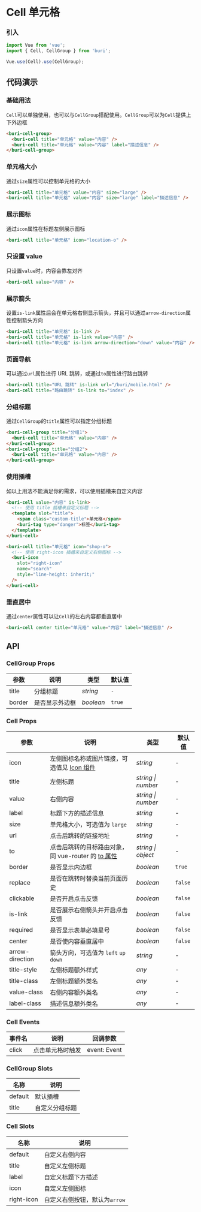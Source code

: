 # Cell 单元格

### 引入

``` javascript
import Vue from 'vue';
import { Cell, CellGroup } from 'buri';

Vue.use(Cell).use(CellGroup);
```

## 代码演示

### 基础用法

`Cell`可以单独使用，也可以与`CellGroup`搭配使用。`CellGroup`可以为`Cell`提供上下外边框

```html
<buri-cell-group>
  <buri-cell title="单元格" value="内容" />
  <buri-cell title="单元格" value="内容" label="描述信息" />
</buri-cell-group>
```

### 单元格大小

通过`size`属性可以控制单元格的大小

```html
<buri-cell title="单元格" value="内容" size="large" />
<buri-cell title="单元格" value="内容" size="large" label="描述信息" />
```

### 展示图标

通过`icon`属性在标题左侧展示图标

```html
<buri-cell title="单元格" icon="location-o" />
```

### 只设置 value

只设置`value`时，内容会靠左对齐

```html
<buri-cell value="内容" />
```

### 展示箭头

设置`is-link`属性后会在单元格右侧显示箭头，并且可以通过`arrow-direction`属性控制箭头方向

```html
<buri-cell title="单元格" is-link />
<buri-cell title="单元格" is-link value="内容" />
<buri-cell title="单元格" is-link arrow-direction="down" value="内容" />
```

### 页面导航

可以通过`url`属性进行 URL 跳转，或通过`to`属性进行路由跳转

```html
<buri-cell title="URL 跳转" is-link url="/buri/mobile.html" />
<buri-cell title="路由跳转" is-link to="index" />
```

### 分组标题

通过`CellGroup`的`title`属性可以指定分组标题

```html
<buri-cell-group title="分组1">
  <buri-cell title="单元格" value="内容" />
</buri-cell-group>
<buri-cell-group title="分组2">
  <buri-cell title="单元格" value="内容" />
</buri-cell-group>
```

### 使用插槽

如以上用法不能满足你的需求，可以使用插槽来自定义内容

```html
<buri-cell value="内容" is-link>
  <!-- 使用 title 插槽来自定义标题 -->
  <template slot="title">
    <span class="custom-title">单元格</span>
    <buri-tag type="danger">标签</buri-tag>
  </template>
</buri-cell>

<buri-cell title="单元格" icon="shop-o">
  <!-- 使用 right-icon 插槽来自定义右侧图标 -->
  <buri-icon
    slot="right-icon"
    name="search"
    style="line-height: inherit;"
  />
</buri-cell>
```

### 垂直居中

通过`center`属性可以让`Cell`的左右内容都垂直居中

```html
<buri-cell center title="单元格" value="内容" label="描述信息" />
```


## API

### CellGroup Props

| 参数 | 说明 | 类型 | 默认值 |
|------|------|------|------|
| title | 分组标题 | *string* | `-` |
| border | 是否显示外边框 | *boolean* | `true` |

### Cell Props

| 参数 | 说明 | 类型 | 默认值 |
|------|------|------|------|
| icon | 左侧图标名称或图片链接，可选值见 [Icon 组件](#/zh-CN/icon) | *string* | - |
| title | 左侧标题 | *string \| number* | - |
| value | 右侧内容 | *string \| number* | - |
| label | 标题下方的描述信息 | *string* | - |
| size | 单元格大小，可选值为 `large` | *string* | - |
| url | 点击后跳转的链接地址 | *string* | - |
| to | 点击后跳转的目标路由对象，同 vue-router 的 [to 属性](https://router.vuejs.org/zh/api/#to) | *string \| object* | - |
| border | 是否显示内边框 | *boolean* | `true` |
| replace | 是否在跳转时替换当前页面历史 | *boolean* | `false` |
| clickable | 是否开启点击反馈 | *boolean* | `false` |
| is-link | 是否展示右侧箭头并开启点击反馈 | *boolean* | `false` |
| required | 是否显示表单必填星号 | *boolean* | `false` |
| center | 是否使内容垂直居中 | *boolean* | `false` |
| arrow-direction | 箭头方向，可选值为 `left` `up` `down` | *string* | - |
| title-style | 左侧标题额外样式 | *any* | - |
| title-class | 左侧标题额外类名 | *any* | - |
| value-class | 右侧内容额外类名 | *any* | - |
| label-class | 描述信息额外类名 | *any* | - |

### Cell Events

| 事件名 | 说明 | 回调参数 |
|------|------|------|
| click | 点击单元格时触发 | event: Event |

### CellGroup Slots

| 名称 | 说明 |
|------|------|
| default | 默认插槽 |
| title | 自定义分组标题 |

### Cell Slots

| 名称 | 说明 |
|------|------|
| default | 自定义右侧内容 |
| title | 自定义左侧标题 |
| label | 自定义标题下方描述 |
| icon | 自定义左侧图标 |
| right-icon | 自定义右侧按钮，默认为`arrow` |
